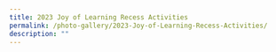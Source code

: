 ```yaml
---
title: 2023 Joy of Learning Recess Activities
permalink: /photo-gallery/2023-Joy-of-Learning-Recess-Activities/
description: ""
---
```

